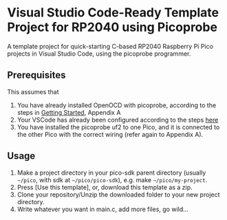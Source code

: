 # Visual Studio Code-Ready Template Project for RP2040 using Picoprobe

A template project for quick-starting C-based RP2040 Raspberry Pi Pico projects in Visual Studio Code, using the picoprobe programmer.

## Prerequisites

This assumes that 
1. You have already installed OpenOCD with picoprobe, according to the steps in [Getting Started](https://datasheets.raspberrypi.org/pico/getting-started-with-pico.pdf), Appendix A
2. Your VSCode has already been configured according to the steps [here](https://shawnhymel.com/2096/how-to-set-up-raspberry-pi-pico-c-c-toolchain-on-windows-with-vs-code/)
3. You have installed the picoprobe uf2 to one Pico, and it is connected to the other Pico with the correct wiring (refer again to Appendix A).

## Usage

1. Make a project directory in your pico-sdk parent directory (usually `~/pico`, with sdk at `~/pico/pico-sdk`), e.g. make `~/pico/my-project`.
2. Press [Use this template], or, download this template as a zip.
3. Clone your repository/Unzip the downloaded folder to your new project directory.
4. Write whatever you want in main.c, add more files, go wild...



